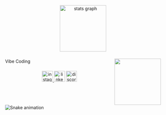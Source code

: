 

###

<div align="center">
  <img src="https://github-readme-stats.vercel.app/api?username=ryushade&hide_title=false&hide_rank=false&show_icons=true&include_all_commits=true&count_private=true&disable_animations=false&theme=radical&locale=en&hide_border=false" height="150" alt="stats graph"  />
</div>

###

<img align="right" height="150" src="https://i.makeagif.com/media/9-08-2022/Ej8OvF.gif"  />

###

<div align="left">
  <p>Vibe Coding</p>
</div>

###

<div align="center">
  <a href="https://www.instagram.com/marco.sw1/" target="_blank">
    <img src="https://img.shields.io/static/v1?message=Instagram&logo=instagram&label=&color=E4405F&logoColor=white&labelColor=&style=for-the-badge" height="35" alt="instagram logo"  />
  </a>
  <img src="https://img.shields.io/static/v1?message=LinkedIn&logo=linkedin&label=&color=0077B5&logoColor=white&labelColor=&style=for-the-badge" height="35" alt="linkedin logo"  />
  <a href="ryushade" target="_blank">
    <img src="https://img.shields.io/static/v1?message=Discord&logo=discord&label=&color=7289DA&logoColor=white&labelColor=&style=for-the-badge" height="35" alt="discord logo"  />
  </a>
</div>

###

<br clear="both">

<img src="https://raw.githubusercontent.com/ryushade/ryushade/output/snake.svg" alt="Snake animation" />

###
